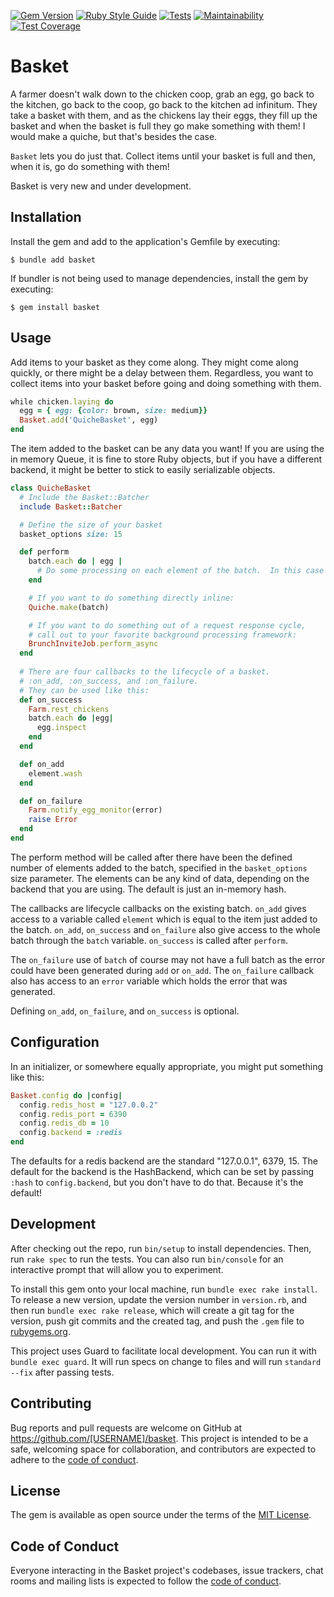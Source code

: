 [![Gem Version](https://badge.fury.io/rb/basket.svg)](https://badge.fury.io/rb/basket)
[![Ruby Style Guide](https://img.shields.io/badge/code_style-standard-brightgreen.svg)](https://github.com/testdouble/standard)
[![Tests](https://github.com/nicholalexander/basket/actions/workflows/main.yml/badge.svg)](https://github.com/nicholalexander/basket/actions/workflows/main.yml)
[![Maintainability](https://api.codeclimate.com/v1/badges/dab6a6e193cbd9df2b3e/maintainability)](https://codeclimate.com/github/nicholalexander/basket/maintainability)
[![Test Coverage](https://api.codeclimate.com/v1/badges/dab6a6e193cbd9df2b3e/test_coverage)](https://codeclimate.com/github/nicholalexander/basket/test_coverage)
# Basket

A farmer doesn't walk down to the chicken coop, grab an egg, go back to the kitchen, go back to the coop, go back to the kitchen ad infinitum.  They take a basket with them, and as the chickens lay their eggs, they fill up the basket and when the basket is full they go make something with them!  I would make a quiche, but that's besides the case.

`Basket` lets you do just that.  Collect items until your basket is full and then, when it is, go do something with them!

Basket is very new and under development.

## Installation

Install the gem and add to the application's Gemfile by executing:

    $ bundle add basket

If bundler is not being used to manage dependencies, install the gem by executing:

    $ gem install basket

## Usage

Add items to your basket as they come along.  They might come along quickly, or there might be a delay between them.  Regardless, you want to collect items into your basket before going and doing something with them.

```ruby
while chicken.laying do 
  egg = { egg: {color: brown, size: medium}}
  Basket.add('QuicheBasket', egg)
end
```

The item added to the basket can be any data you want!  If you are using the in memory Queue, it is fine to store Ruby objects, but if you have a different backend, it might be better to stick to easily serializable objects.

```ruby
class QuicheBasket
  # Include the Basket::Batcher
  include Basket::Batcher

  # Define the size of your basket
  basket_options size: 15

  def perform
    batch.each do | egg |
      # Do some processing on each element of the batch.  In this case there will be 15 eggs.
    end

    # If you want to do something directly inline:
    Quiche.make(batch)

    # If you want to do something out of a request response cycle,
    # call out to your favorite background processing framework:
    BrunchInviteJob.perform_async
  end
 
  # There are four callbacks to the lifecycle of a basket.
  # :on_add, :on_success, and :on_failure.
  # They can be used like this:
  def on_success
    Farm.rest_chickens
    batch.each do |egg|
      egg.inspect
    end
  end

  def on_add
    element.wash
  end

  def on_failure
    Farm.notify_egg_monitor(error)
    raise Error
  end
end
```

The perform method will be called after there have been the defined number of elements added to the batch, specified in the `basket_options` size parameter.  The elements can be any kind of data, depending on the backend that you are using.  The default is just an in-memory hash.

The callbacks are lifecycle callbacks on the existing batch.  `on_add` gives access to a variable called `element` which is equal to the item just added to the batch. `on_add`, `on_success` and `on_failure` also give access to the whole batch through the `batch` variable.  `on_success` is called after `perform`.  

The `on_failure` use of `batch` of course may not have a full batch as the error could have been generated during `add` or `on_add`.  The `on_failure` callback also has access to an `error` variable which holds the error that was generated.  

Defining `on_add`, `on_failure`, and `on_success` is optional. 

## Configuration

In an initializer, or somewhere equally appropriate, you might put something like this:

```ruby
Basket.config do |config|
  config.redis_host = "127.0.0.2"
  config.redis_port = 6390
  config.redis_db = 10
  config.backend = :redis
end
```

The defaults for a redis backend are the standard "127.0.0.1", 6379, 15.
The default for the backend is the HashBackend, which can be set by passing `:hash` to `config.backend`, but you don't have to do that.  Because it's the default!

## Development

After checking out the repo, run `bin/setup` to install dependencies. Then, run `rake spec` to run the tests. You can also run `bin/console` for an interactive prompt that will allow you to experiment.

To install this gem onto your local machine, run `bundle exec rake install`. To release a new version, update the version number in `version.rb`, and then run `bundle exec rake release`, which will create a git tag for the version, push git commits and the created tag, and push the `.gem` file to [rubygems.org](https://rubygems.org).

This project uses Guard to facilitate local development.  You can run it with `bundle exec guard`.  It will run specs on change to files and will run `standard --fix` after passing tests.

## Contributing

Bug reports and pull requests are welcome on GitHub at https://github.com/[USERNAME]/basket. This project is intended to be a safe, welcoming space for collaboration, and contributors are expected to adhere to the [code of conduct](https://github.com/[USERNAME]/basket/blob/main/CODE_OF_CONDUCT.md).

## License

The gem is available as open source under the terms of the [MIT License](https://opensource.org/licenses/MIT).

## Code of Conduct

Everyone interacting in the Basket project's codebases, issue trackers, chat rooms and mailing lists is expected to follow the [code of conduct](https://github.com/[USERNAME]/basket/blob/main/CODE_OF_CONDUCT.md).



